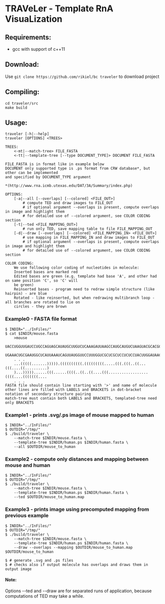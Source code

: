 # TRAVeLer - Template RnA VisuaLization

## Requirements:
- gcc with support of c++11

## Download:
Use `git clone https://github.com/rikiel/bc traveler` to download project

## Compiling:
	cd traveler/src
	make build

## Usage:
	traveler [-h|--help]
	traveler [OPTIONS] <TREES>

	TREES:
		<-mt|--match-tree> FILE_FASTA
		<-tt|--template-tree [--type DOCUMENT_TYPE]> DOCUMENT FILE_FASTA

	FILE_FASTA is in format like in example below
	DOCUMENT only supported type is .ps format from CRW database*, but other can be implemented
	and specified by DOCUMENT_TYPE argument

	*(http://www.rna.icmb.utexas.edu/DAT/3A/Summary/index.php)

	OPTIONS:
		[-a|--all [--overlaps] [--colored] <FILE_OUT>]
			# compute TED and draw images to FILE_OUT
			# if optional argument --overlaps is present, compute overlaps in image and highlight them
			# for detailed use of --colored argument, see COLOR CODING section
		[-t|--ted <FILE_MAPPING_OUT>]
			# run only TED, save mapping table to file FILE_MAPPING_OUT
		[-d|--draw [--overlaps] [--colored] <FILE_MAPPING_IN> <FILE_OUT>]
			# use mapping in FILE_MAPPING_IN and draw images to FILE_OUT
			# if optional argument --overlaps is present, compute overlaps in image and highlight them
			# for detailed use of --colored argument, see COLOR CODING section

	COLOR CODING:
		We use following color coding of nucleotides in molecule:
		Inserted bases are marked red
		Edited bases are green (e.g. template had base 'A', and other had on same position 'C', so 'C' will
		be green)
		Reinserted bases - program need to redraw simple structure (like hairpin) - are blue
		Rotated - like reinserted, but when redrawing multibranch loop - all branches are rotated to lie on
		circles - they are brown



### Example0 - FASTA file format
	$ INDIR="../InFiles/"
	$ cat $INDIR/mouse.fasta
		>mouse
		UACCUGGUUGAUCCUGCCAGUAGCAUAUGCUUGUCUCAAAGAUUAAGCCAUGCAUGUCUAAGUACGCACGGCCGGUACAG
		UGAAACUGCGAAUGGCUCAUUAAAUCAGUUAUGGUUCCUUUGGUCGCUCGCUCCUCUCCUACUUGGAUAACUGUGGUAAU
		. . .
		...(((((.......))))).((((((((((.(((((((((.....(((.(((..((...(((....((..........)
		)...)))))......(((......((((..((..((....(((..................((((....(((((((....
		. . .
	FASTA file should contain line starting with '>' and name of molecule
	other lines are filled with LABELS and BRACKETS in dot-bracket notation of secondary structure pairing
	match-tree must contain both LABELS and BRACKETS, templated-tree need only BRACKETS

### Example1 - prints .svg/.ps image of mouse mapped to human
	$ INDIR="../InFiles/"
	$ OUTDIR="/tmp/"
	$ ./build/traveler \
		--match-tree $INDIR/mouse.fasta \
		--template-tree $INDIR/human.ps $INDIR/human.fasta \
		--all $OUTDIR/mouse_to_human

### Example2 - compute only distances and mapping between mouse and human
	$ INDIR="../InFiles/"
	$ OUTDIR="/tmp/"
	$ ./build/traveler \
		--match-tree $INDIR/mouse.fasta \
		--template-tree $INDIR/human.ps $INDIR/human.fasta \
		--ted $OUTDIR/mouse_to_human.map

### Example3 - prints image using precomputed mapping from previous example
	$ INDIR="../InFiles/"
	$ OUTDIR="/tmp/"
	$ ./build/traveler \
		--match-tree $INDIR/mouse.fasta \
		--template-tree $INDIR/human.ps $INDIR/human.fasta \
		--draw --overlaps --mapping $OUTDIR/mouse_to_human.map $OUTDIR/mouse_to_human

	$ # generate .svg and .ps files
	$ # checks also if output molecule has overlaps and draws them in output image


#### Note:
Options --ted and --draw are for separated runs of application, because computations of TED may take a while.

